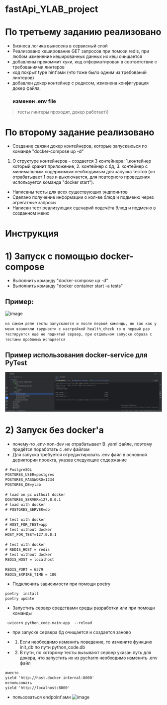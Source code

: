 # fastApi_YLAB_project

# По третьему заданию реализовано
- Бизнеса логика вынесена в сервисный слой
- Реализовано кеширование GET запросов при помози redis, при любом изменение кешированных данных их кеш очищается
- добавлены прекоммит хуки, код отформатирован в соответствие с требованиями линтеров
- код покрыт type hint'ами (что тоже было одним из требований линтеров)
- добавлен докер контейнер с редисом, изменена конфигурация докер файла, <strong><h3> изменен .env file</h3></strong>
> тесты линтеры проходят, докер работает))

# По второму задание реализовано
- Создание связки докер контейнеров, которые запускаюься по команде "docker-compose up -d"
1) О структуре контейнеров - создается 3 контейнера: 1.контейнер который хранит приложение, 2. контейнер с бд, 3. контейнер с минимальным содержимым необходимым для запуска тестов (он отрабатывает 1 раз и выключается, для повторного проведения используется команда "docker start").
- Написаны тесты для всех существующих эндпоинтов
- Сделано получение информации о кол-ве блюд и подменю через агрегатные запросы
- Написан тест реализующих сценарий подсчёта блюд и подменю в созданном меню

# Инструкция
# 1) Запуск с помощью docker-compose

* Выполнить команду "docker-compose up -d"
* Выполнить команду  "docker container start -a  tests"
## Пример:
![image](https://github.com/VEIIEV/fastApi_YLAB_project/assets/62066130/bf2f89e6-15dd-4bf7-bbbe-c7330e186d09)

`на самом деле тесты запускаются и после первой команды, но так как у меня возникли трудности с настройкой health_check
 то в первый раз тестируется ещё не поднятый сервер, при отдельном запуске образа с тестами проблема испаряется`


## Пример использования docker-service для PyTest
![img.png](img.png)

# 2) Запуск без docker'а
* почему-то .env-non-dev  не отрабатывает В .yaml файле, поэтому придётся поработать с .env файлом
* Для запуска требуется отредактировать .env файл в основной дериктории проекта, указав следующие содержание
```
# PostgreSQL
POSTGRES_USER=postgres
POSTGRES_PASSWORD=1234
POSTGRES_DB=ylab

# load on pc withoit docker
DOSTGRES_SERVER=127.0.0.1
# load with docker
# POSTGRES_SERVER=db

# test with docker
# HOST_FOR_TEST=app
# test without docker
HOST_FOR_TEST=127.0.0.1

# test with docker
# REDIS_HOST = redis
# test without docker
REDIS_HOST = localhost

REDIS_PORT = 6379
REDIS_EXPIRE_TIME = 180

```
* Подключить зависимости при помощи poetry
```
poetry  install
poetry update
```
* Запустить сервер средствами среды разработки или при помощи команды
~~~
 uvicorn python_code.main:app  --reload
~~~
* при запуске сервера бд очищается и создается заново

* 1) Если необходимо изменить поведение, то измените функцию  init_db по пути python_code.db
* 2) В пути, по которому  тесты вызывают сервер указан путь для докера, что запустить их из pycharm  необходимо изменить
.env файл

```
вместо
yield 'http://host.docker.internal:8000'
использовать
yield 'http://localhost:8000'
```

* пользоваться endpoint'ами
![image](https://github.com/VEIIEV/fastApi_YLAB_project/assets/62066130/e666d4c9-ffa8-499c-addd-8528d9e5ef45)
